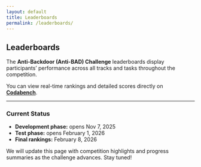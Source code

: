 ```yaml
---
layout: default
title: Leaderboards
permalink: /leaderboards/
---
```


## Leaderboards

The **Anti-Backdoor (Anti-BAD) Challenge** leaderboards display participants’ performance across all tracks and tasks throughout the competition.

You can view real-time rankings and detailed scores directly on [**Codabench**](https://www.codabench.org/competitions/11188/).

---

### Current Status

- **Development phase:** opens Nov 7, 2025  
- **Test phase:** opens February 1, 2026  
- **Final rankings:** February 8, 2026  

We will update this page with competition highlights and progress summaries as the challenge advances. Stay tuned!